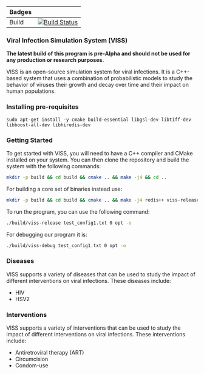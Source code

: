 | Badges     |  |
|------------|------------------------------------------------------------------------------------------------------------------------------------------------------------------------------------------------------------------------------------------------------------------------------------------------------------------------------------------------------------------------------------------------------------------------------------------------------------------|
| Build      | [![Build Status](https://github.com/twigglits/viss/actions/workflows/c-cpp.yml/badge.svg?branch=main)](https://github.com/twigglits/viss/actions) |

### Viral Infection Simulation System (VISS)


**The latest build of this program is pre-Alpha and should not be used for any production or research purposes.**


VISS is an open-source simulation system for viral infections. It is a C++-based system that uses a combination of probabilistic models to study the behavior of viruses their growth and decay over time and their impact on human populations.

### Installing pre-requisites

```
sudo apt-get install -y cmake build-essential libgsl-dev libtiff-dev libboost-all-dev libhiredis-dev
```

### Getting Started

To get started with VISS, you will need to have a C++ compiler and CMake installed on your system. You can then clone the repository and build the system with the following  commands:

```bash
mkdir -p build && cd build && cmake .. && make -j4 && cd ..
```

For building a core set of binaries instead use:
```bash
mkdir -p build && cd build && cmake .. && make -j4 redis++ viss-release viss-api && cd ..
```

To run the program, you can use the following command:

```bash
./build/viss-release test_config1.txt 0 opt -o
```

For debugging our program it is:
```bash
./build/viss-debug test_config1.txt 0 opt -o
```

### Diseases

VISS supports a variety of diseases that can be used to study the impact of different interventions on viral infections. These diseases include:

- HIV
- HSV2

### Interventions

VISS supports a variety of interventions that can be used to study the impact of different interventions on viral infections. These interventions include:

- Antiretroviral therapy (ART)
- Circumcision
- Condom-use